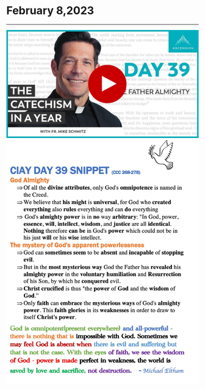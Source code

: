 # February 8,2023
---
[![The Father Almighty](https://raw.githubusercontent.com/fernal73/CIAY/main/February/jpgs/Day039.jpg)](https://youtu.be/n6MMrpNdEd4 "The Father Almighty")
![Day 39 Snippet](https://github.com/fernal73/CIAY/blob/main/February/jpgs/Day39Snippet.jpg?raw=true)
